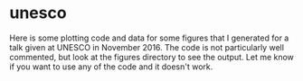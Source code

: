 # unesco
 Here is some plotting code and data for some figures that I generated for a talk given at UNESCO in November 2016. The code is not particularly well commented, but look at the figures directory to see the output. Let me know if you want to use any of the code and it doesn't work. 
